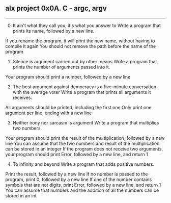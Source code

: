 ## alx **project** 0x0A. C - argc, argv
_____________________________________________________

0. It ain't what they call you, it's what you answer to
Write a program that prints its name, followed by a new line.

If you rename the program, it will print the new name, without having to compile it again
You should not remove the path before the name of the program

1. Silence is argument carried out by other means
Write a program that prints the number of arguments passed into it.

Your program should print a number, followed by a new line

2. The best argument against democracy is a five-minute conversation with the average voter
Write a program that prints all arguments it receives.

All arguments should be printed, including the first one
Only print one argument per line, ending with a new line

3. Neither irony nor sarcasm is argument
Write a program that multiplies two numbers.

Your program should print the result of the multiplication, followed by a new line
You can assume that the two numbers and result of the multiplication can be stored in an integer
If the program does not receive two arguments, your program should print Error, followed by a new line, and return 1

4. To infinity and beyond
Write a program that adds positive numbers.

Print the result, followed by a new line
If no number is passed to the program, print 0, followed by a new line
If one of the number contains symbols that are not digits, print Error, followed by a new line, and return 1
You can assume that numbers and the addition of all the numbers can be stored in an int


